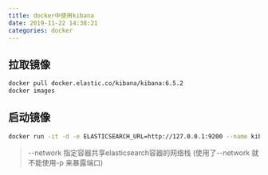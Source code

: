 ```yaml
---
title: docker中使用kibana
date: 2019-11-22 14:38:21
categories: docker
---
```


## 拉取镜像
```bash
docker pull docker.elastic.co/kibana/kibana:6.5.2
docker images
```
<!--more-->
## 启动镜像
```bash
docker run -it -d -e ELASTICSEARCH_URL=http://127.0.0.1:9200 --name kibana --network=container:elasticsearch docker.elastic.co/kibana/kibana:6.5.2
```
> --network 指定容器共享elasticsearch容器的网络栈 (使用了--network 就不能使用-p 来暴露端口)